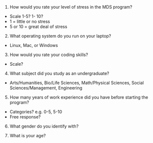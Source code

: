 1. How would you rate your level of stress in the MDS program?
  - Scale 1-5? 1- 10?
  - 1 = little or no stress
  - 5 or 10 = great deal of stress

2. What operating system do you run on your laptop?
 - Linux, Mac, or Windows

3. How would you rate your coding skills?
 - Scale?

4. What subject did you study as an undergraduate?
- Arts/Humanities, Bio/Life Sciences, Math/Physical Sciences, Social Sciences/Management, Engineering

5. How many years of work experience did you have before starting the program?
- Categories? e.g. 0-5, 5-10
- Free response?

6. What gender do you identify with?

7. What is your age?